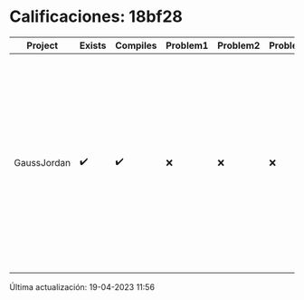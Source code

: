 # Calificaciones: 18bf28
|Project|Exists|Compiles|Problem1|Problem2|Problem3|Extra|CommitHash|CommitDate|CheckDate|Comments|DueDate|Grade|
|-|-|-|-|-|-|-|-|-|-|-|-|-|
|GaussJordan|✔️|✔️|❌|❌|❌|❌|732af6d2700cfe84c124ac58c9321e4fe129b270|19-04-2023 11:11:53|19-04-2023 11:55:04|No aplica correctamente el método de Gauss-Jordan-No aplica correctamente el método de Gauss-Jordan-No avisa al usuario que el sistema no tiene solución-No intercambia las filas cuando un pivote es cero|29-03-2023 21:00:00|5|

Última actualización: 19-04-2023 11:56